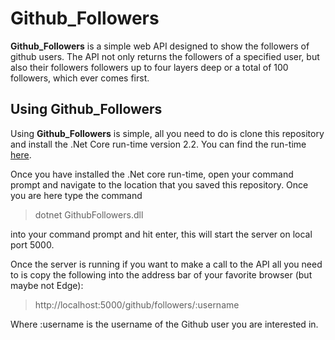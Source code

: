 # Github_Followers

**Github_Followers** is a simple web API designed to show the followers of github users. The API not only returns the followers of a specified user, but also their followers followers up to four layers deep or a total of 100 followers, which ever comes first.

## Using Github_Followers

Using **Github_Followers** is simple, all you need to do is clone this repository and install the .Net Core run-time version 2.2. You can find the run-time [here](https://dotnet.microsoft.com/download/thank-you/dotnet-runtime-2.2.2-windows-hosting-bundle-installer).

Once you have installed the .Net core run-time, open your command prompt and navigate to the location that you saved this repository. Once you are here type the command 
> dotnet GithubFollowers.dll

into your command prompt and hit enter, this will start the server on local port 5000.

Once the server is running if you want to make a call to the API all you need to is copy the following into the address bar of your favorite browser (but maybe not Edge):
> http://localhost:5000/github/followers/:username

Where :username is the username of the Github user you are interested in.